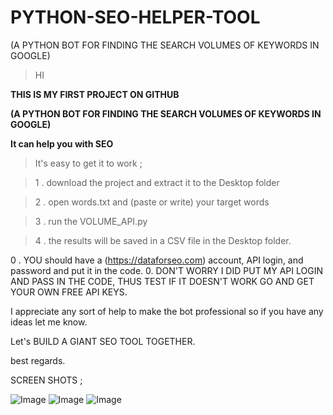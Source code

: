 # PYTHON-SEO-HELPER-TOOL
(A PYTHON BOT FOR FINDING THE SEARCH VOLUMES OF KEYWORDS IN GOOGLE)

> HI 


**THIS IS MY FIRST PROJECT ON GITHUB**

**(A PYTHON BOT FOR FINDING THE SEARCH VOLUMES OF KEYWORDS IN GOOGLE)**

**It can help you with SEO**


> It's easy to get it to work ;

> 1 . download the project and extract it to the Desktop folder

> 2 . open words.txt and (paste or write) your target words

> 3 . run the VOLUME_API.py

> 4 . the results will be saved in a CSV file in the Desktop folder.



0 . YOU should have a (https://dataforseo.com) account, API login, and password and put it in the code.
0. DON'T WORRY I DID PUT MY API LOGIN AND PASS IN THE CODE, THUS TEST IF IT DOESN'T WORK GO AND GET YOUR OWN FREE API KEYS.

I appreciate any sort of help to make the bot professional so if you have any ideas let me know.

Let's BUILD A GIANT SEO TOOL TOGETHER.


best regards.



SCREEN SHOTS ;



<!-- Failed to upload "Screenshot 2023-02-18 182233.png" -->
![Image](https://user-images.githubusercontent.com/125753497/219876941-4d1f54db-76b0-4f4a-a29a-339c559c5cad.png)
![Image](https://user-images.githubusercontent.com/125753497/219876942-71ca0c76-42f3-4c54-a69b-49d258669ad7.png)
![Image](https://user-images.githubusercontent.com/125753497/219876943-b8025bff-1b54-47be-854a-7d1fe001ba93.png)
